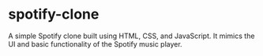 # spotify-clone
A simple Spotify clone built using HTML, CSS, and JavaScript. It mimics the UI and basic functionality of the Spotify music player.
